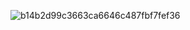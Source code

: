 ![b14b2d99c3663ca6646c487fbf7fef36](https://github.com/user-attachments/assets/8208fcae-9bec-40d1-938e-13c3d3e3f76c)
